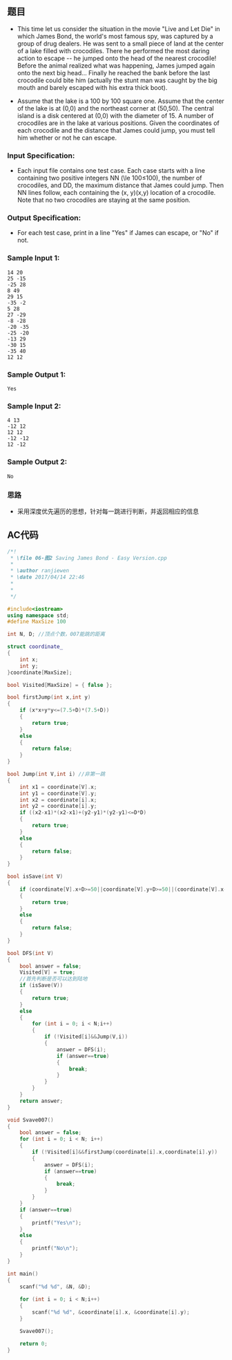 ## 题目

- This time let us consider the situation in the movie "Live and Let Die" in which James Bond, the world's most famous spy, was captured by a group of drug dealers. He was sent to a small piece of land at the center of a lake filled with crocodiles. There he performed the most daring action to escape -- he jumped onto the head of the nearest crocodile! Before the animal realized what was happening, James jumped again onto the next big head... Finally he reached the bank before the last crocodile could bite him (actually the stunt man was caught by the big mouth and barely escaped with his extra thick boot).

- Assume that the lake is a 100 by 100 square one. Assume that the center of the lake is at (0,0) and the northeast corner at (50,50). The central island is a disk centered at (0,0) with the diameter of 15. A number of crocodiles are in the lake at various positions. Given the coordinates of each crocodile and the distance that James could jump, you must tell him whether or not he can escape.

### Input Specification:

- Each input file contains one test case. Each case starts with a line containing two positive integers NN (\le 100≤100), the number of crocodiles, and DD, the maximum distance that James could jump. Then NN lines follow, each containing the (x, y)(x,y) location of a crocodile. Note that no two crocodiles are staying at the same position.

### Output Specification:

- For each test case, print in a line "Yes" if James can escape, or "No" if not.

### Sample Input 1:

```
14 20
25 -15
-25 28
8 49
29 15
-35 -2
5 28
27 -29
-8 -28
-20 -35
-25 -20
-13 29
-30 15
-35 40
12 12
```

### Sample Output 1:
```
Yes
```
### Sample Input 2:
```
4 13
-12 12
12 12
-12 -12
12 -12
```
### Sample Output 2:
```
No
```
### 思路

- 采用深度优先遍历的思想，针对每一跳进行判断，并返回相应的信息

## AC代码

```C++
/*!
 * \file 06-图2 Saving James Bond - Easy Version.cpp
 *
 * \author ranjiewen
 * \date 2017/04/14 22:46
 *
 * 
 */

#include<iostream>
using namespace std;
#define MaxSize 100

int N, D; //顶点个数，007能跳的距离

struct coordinate_
{
	int x;
	int y;
}coordinate[MaxSize];

bool Visited[MaxSize] = { false };

bool firstJump(int x,int y)
{
	if (x*x+y*y<=(7.5+D)*(7.5+D))
	{
		return true;
	}
	else
	{
		return false;
	}
}

bool Jump(int V,int i) //非第一跳
{
	int x1 = coordinate[V].x;
	int y1 = coordinate[V].y;
	int x2 = coordinate[i].x;
	int y2 = coordinate[i].y;
	if ((x2-x1)*(x2-x1)+(y2-y1)*(y2-y1)<=D*D)
	{
		return true;
	}
	else
	{
		return false;
	}
}

bool isSave(int V)
{
	if (coordinate[V].x+D>=50||coordinate[V].y+D>=50||(coordinate[V].x-D)<=-50||(coordinate[V].y-D)<=-50)
	{
		return true;
	}
	else
	{
		return false;
	}
}

bool DFS(int V)
{
	bool answer = false;
	Visited[V] = true;
	//首先判断是否可以达到陆地
	if (isSave(V))
	{
		return true;
	}
	else
	{
		for (int i = 0; i < N;i++)
		{
			if (!Visited[i]&&Jump(V,i))
			{
				answer = DFS(i);
				if (answer==true)
				{
					break;
				}
			}
		}
	}
	return answer;
}

void Svave007()
{
	bool answer = false;
	for (int i = 0; i < N; i++)
	{
		if (!Visited[i]&&firstJump(coordinate[i].x,coordinate[i].y))
		{
			answer = DFS(i);
			if (answer==true)
			{
				break;
			}
		}
	}
	if (answer==true)
	{
		printf("Yes\n");
	}
	else
	{
		printf("No\n");
	}
}

int main()
{
	scanf("%d %d", &N, &D);
	
	for (int i = 0; i < N;i++)
	{
		scanf("%d %d", &coordinate[i].x, &coordinate[i].y);
	}

	Svave007();

	return 0;
}



```

